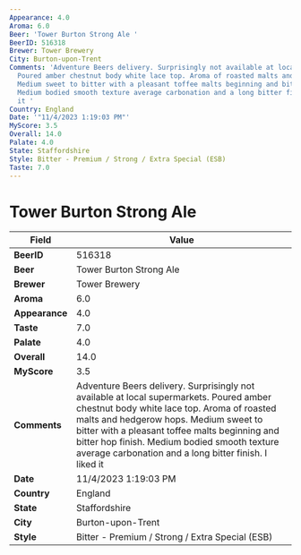 ```yaml
---
Appearance: 4.0
Aroma: 6.0
Beer: 'Tower Burton Strong Ale '
BeerID: 516318
Brewer: Tower Brewery
City: Burton-upon-Trent
Comments: 'Adventure Beers delivery. Surprisingly not available at local supermarkets.
  Poured amber chestnut body white lace top. Aroma of roasted malts and hedgerow hops.
  Medium sweet to bitter with a pleasant toffee malts beginning and bitter hop finish.
  Medium bodied smooth texture average carbonation and a long bitter finish. I liked
  it '
Country: England
Date: '"11/4/2023 1:19:03 PM"'
MyScore: 3.5
Overall: 14.0
Palate: 4.0
State: Staffordshire
Style: Bitter - Premium / Strong / Extra Special (ESB)
Taste: 7.0
---
```


# Tower Burton Strong Ale 

| Field         | Value |
|---------------|-------|
| **BeerID** | 516318 |
| **Beer** | Tower Burton Strong Ale  |
| **Brewer** | Tower Brewery |
| **Aroma** | 6.0 |
| **Appearance** | 4.0 |
| **Taste** | 7.0 |
| **Palate** | 4.0 |
| **Overall** | 14.0 |
| **MyScore** | 3.5 |
| **Comments** | Adventure Beers delivery. Surprisingly not available at local supermarkets. Poured amber chestnut body white lace top. Aroma of roasted malts and hedgerow hops. Medium sweet to bitter with a pleasant toffee malts beginning and bitter hop finish. Medium bodied smooth texture average carbonation and a long bitter finish. I liked it  |
| **Date** | 11/4/2023 1:19:03 PM |
| **Country** | England |
| **State** | Staffordshire |
| **City** | Burton-upon-Trent |
| **Style** | Bitter - Premium / Strong / Extra Special (ESB) |
